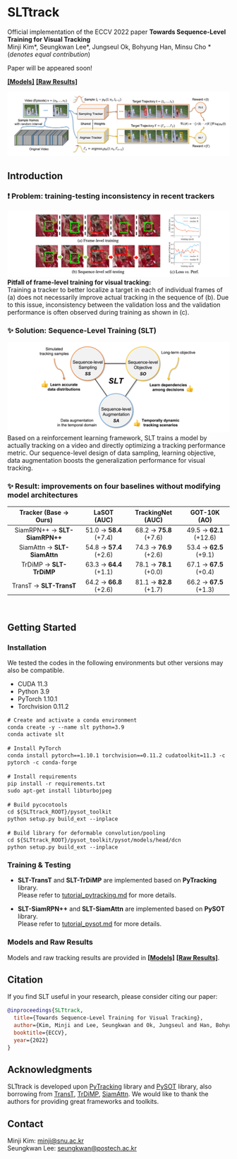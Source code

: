 # SLTtrack

Official implementation of the ECCV 2022 paper **Towards Sequence-Level Training for Visual Tracking** \
Minji Kim*, Seungkwan Lee*, Jungseul Ok, Bohyung Han, Minsu Cho *(_denotes equal contribution_)

Paper will be appeared soon!

[**[Models]**](https://drive.google.com/drive/folders/1gv7dIw6ywS47pjBkDWUrtWjdpjieyD6O?usp=sharing)
[**[Raw Results]**](https://drive.google.com/drive/folders/1gplZ_HCeLeK0ouHUKrSsDPyB9r0ReDxl?usp=sharing)

![SLT_Framework](assets/slt_framework.png)



## Introduction
### :exclamation: Problem: training-testing inconsistency in recent trackers
![FLT_Pitfall](assets/flt_pitfall.png)
**Pitfall of frame-level training for visual tracking:** \
Training a tracker to better localize a target in each of individual frames of (a) 
does not necessarily improve actual tracking in the sequence of (b).
Due to this issue, inconsistency between the validation loss and the validation performance is often observed during training as shown in (c).
<br/>


### :sparkles: Solution: Sequence-Level Training (SLT)
![SLT_Highlight](assets/slt_highlight.png)
Based on a reinforcement learning framework, SLT trains a model by actually tracking on a video and directly optimizing a tracking performance metric.
Our sequence-level design of data sampling, learning objective, data augmentation boosts the generalization performance for visual tracking.
<br/>


### :sparkles: Result: improvements on four baselines without modifying model architectures

|     Tracker (Base → Ours)     |      LaSOT (AUC)       |   TrackingNet (AUC)    |      GOT-10K (AO)       |
|:-----------------------------:|:----------------------:|:----------------------:|:-----------------------:|
| SiamRPN++ → **SLT-SiamRPN++** | 51.0 → **58.4** (+7.4) | 68.2 → **75.8** (+7.6) | 49.5 → **62.1** (+12.6) |
|  SiamAttn → **SLT-SiamAttn**  | 54.8 → **57.4** (+2.6) | 74.3 → **76.9** (+2.6) | 53.4 → **62.5** (+9.1)  |
|    TrDiMP → **SLT-TrDiMP**    | 63.3 → **64.4** (+1.1) | 78.1 → **78.1** (+0.0) | 67.1 → **67.5** (+0.4)  |
|    TransT → **SLT-TransT**    | 64.2 → **66.8** (+2.6) | 81.1 → **82.8** (+1.7) | 66.2 → **67.5** (+1.3)  |

<br/>

## Getting Started

### Installation

We tested the codes in the following environments but other versions may also be compatible.
* CUDA 11.3
* Python 3.9
* PyTorch 1.10.1
* Torchvision 0.11.2

```
# Create and activate a conda environment
conda create -y --name slt python=3.9
conda activate slt

# Install PyTorch
conda install pytorch==1.10.1 torchvision==0.11.2 cudatoolkit=11.3 -c pytorch -c conda-forge

# Install requirements
pip install -r requirements.txt
sudo apt-get install libturbojpeg

# Build pycocotools
cd ${SLTtrack_ROOT}/pysot_toolkit
python setup.py build_ext --inplace

# Build library for deformable convolution/pooling
cd ${SLTtrack_ROOT}/pysot_toolkit/pysot/models/head/dcn
python setup.py build_ext --inplace
```

### Training & Testing

* **SLT-TransT** and **SLT-TrDiMP** are implemented based on **PyTracking** library. \
Please refer to [tutorial_pytracking.md](assets/tutorial_pytracking.md) for more details.

* **SLT-SiamRPN++** and **SLT-SiamAttn** are implemented based on **PySOT** library. \
Please refer to [tutorial_pysot.md](assets/tutorial_pysot.md) for more details.
  
### Models and Raw Results
Models and raw tracking results are provided in [**[Models]**](https://drive.google.com/drive/folders/1gv7dIw6ywS47pjBkDWUrtWjdpjieyD6O?usp=sharing) 
[**[Raw Results]**](https://drive.google.com/drive/folders/1gplZ_HCeLeK0ouHUKrSsDPyB9r0ReDxl?usp=sharing).


## Citation
If you find SLT useful in your research, please consider citing our paper:
```bibtex
@inproceedings{SLTtrack,
  title={Towards Sequence-Level Training for Visual Tracking},
  author={Kim, Minji and Lee, Seungkwan and Ok, Jungseul and Han, Bohyung and Cho, Minsu},
  booktitle={ECCV},
  year={2022}
}
```

## Acknowledgments
SLTtrack is developed upon [PyTracking](https://github.com/visionml/pytracking) library and [PySOT](https://github.com/STVIR/pysot) library,
also borrowing from [TransT](https://github.com/chenxin-dlut/TransT), [TrDiMP](https://github.com/594422814/TransformerTrack),
[SiamAttn](https://github.com/msight-tech/research-siamattn).
We would like to thank the authors for providing great frameworks and toolkits.


## Contact
Minji Kim: minji@snu.ac.kr \
Seungkwan Lee: seungkwan@postech.ac.kr